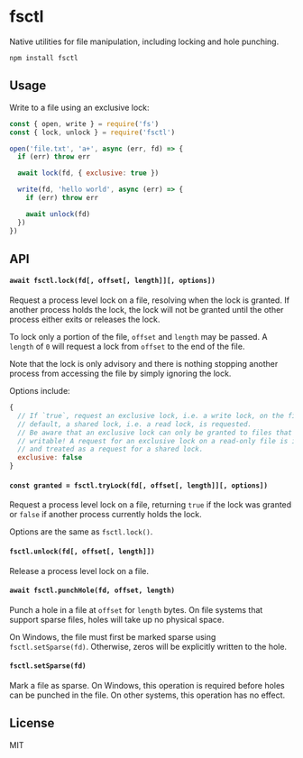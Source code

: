 # fsctl

Native utilities for file manipulation, including locking and hole punching.

```
npm install fsctl
```

## Usage

Write to a file using an exclusive lock:

``` js
const { open, write } = require('fs')
const { lock, unlock } = require('fsctl')

open('file.txt', 'a+', async (err, fd) => {
  if (err) throw err

  await lock(fd, { exclusive: true })

  write(fd, 'hello world', async (err) => {
    if (err) throw err

    await unlock(fd)
  })
})
```

## API

#### `await fsctl.lock(fd[, offset[, length]][, options])`

Request a process level lock on a file, resolving when the lock is granted. If another process holds the lock, the lock will not be granted until the other process either exits or releases the lock.

To lock only a portion of the file, `offset` and `length` may be passed. A `length` of `0` will request a lock from `offset` to the end of the file.

Note that the lock is only advisory and there is nothing stopping another process from accessing the file by simply ignoring the lock.

Options include:

```js
{
  // If `true`, request an exclusive lock, i.e. a write lock, on the file. By
  // default, a shared lock, i.e. a read lock, is requested.
  // Be aware that an exclusive lock can only be granted to files that are
  // writable! A request for an exclusive lock on a read-only file is ignored 
  // and treated as a request for a shared lock.
  exclusive: false
}
```

#### `const granted = fsctl.tryLock(fd[, offset[, length]][, options])`

Request a process level lock on a file, returning `true` if the lock was granted or `false` if another process currently holds the lock.

Options are the same as `fsctl.lock()`.

#### `fsctl.unlock(fd[, offset[, length]])`

Release a process level lock on a file.

#### `await fsctl.punchHole(fd, offset, length)`

Punch a hole in a file at `offset` for `length` bytes. On file systems that support sparse files, holes will take up no physical space.

On Windows, the file must first be marked sparse using `fsctl.setSparse(fd)`. Otherwise, zeros will be explicitly written to the hole.

#### `fsctl.setSparse(fd)`

Mark a file as sparse. On Windows, this operation is required before holes can be punched in the file. On other systems, this operation has no effect.

## License

MIT
